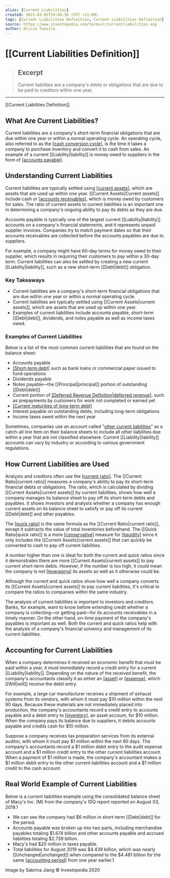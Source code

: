 ```yaml
---
alias: [Current Liabilities]
created: 2021-03-02T19:04:56 (UTC +11:00)
tags: [Current Liabilities Definition, Current Liabilities Definition]
source: https://www.investopedia.com/terms/c/currentliabilities.asp
author: Alicia Tuovila
---
```


# [[Current Liabilities Definition]]

> ## Excerpt
> Current liabilities are a company's debts or obligations that are due to be paid to creditors within one year.

---

[[Current Liabilities Definition]]
## What Are Current Liabilities?

Current liabilities are a company's short-term financial obligations that are due within one year or within a normal operating cycle. An operating cycle, also referred to as the [[cash conversion cycle]](https://www.investopedia.com/terms/c/cashconversioncycle.asp), is the time it takes a company to purchase inventory and convert it to cash from sales. An example of a current [[Liability|liability]] is money owed to suppliers in the form of [[accounts payable]](https://www.investopedia.com/terms/a/accountspayable.asp).

## Understanding Current Liabilities

Current liabilities are typically settled using [[current assets]](https://www.investopedia.com/terms/c/currentassets.asp), which are assets that are used up within one year. [[Current Assets|Current assets]] include cash or [[accounts receivables]](https://www.investopedia.com/terms/a/accountsreceivable.asp), which is money owed by customers for sales. The ratio of current assets to current liabilities is an important one in determining a company's ongoing ability to pay its debts as they are due.

Accounts payable is typically one of the largest current [[Liability|liability]] accounts on a company's financial statements, and it represents unpaid supplier invoices. Companies try to match payment dates so that their accounts receivables are collected before the accounts payables are due to suppliers.

For example, a company might have 60-day terms for money owed to their supplier, which results in requiring their customers to pay within a 30-day term. Current liabilities can also be settled by creating a new current [[Liability|liability]], such as a new short-term [[Debt|debt]] obligation.

### Key Takeaways

-   Current liabilities are a company's short-term financial obligations that are due within one year or within a normal operating cycle.
-   Current liabilities are typically settled using [[Current Assets|current assets]], which are assets that are used up within one year.
-   Examples of current liabilities include accounts payable, short-term [[Debt|debt]], dividends, and notes payable as well as income taxes owed.

### Examples of Current Liabilities

Below is a list of the most common current liabilities that are found on the balance sheet:

-   Accounts payable
-   [[Short-term debt]](https://www.investopedia.com/terms/s/shorttermdebt.asp) such as bank loans or commercial paper issued to fund operations
-   Dividends payable
-   Notes payable—the [[Principal|principal]] portion of outstanding [[Debt|debt]]
-   Current portion of [[Deferred Revenue Definition|deferred revenue]](https://www.investopedia.com/terms/d/deferredrevenue.asp), such as prepayments by customers for work not completed or earned yet
-   [[Current maturities of long-term debt]](https://www.investopedia.com/terms/c/currentportionlongtermdebt.asp)
-   Interest payable on outstanding debts, including long-term obligations
-   Income taxes owed within the next year

Sometimes, companies use an account called "[other current liabilities](https://www.investopedia.com/terms/o/othercurrentliabilities.asp)" as a catch-all line item on their balance sheets to include all other liabilities due within a year that are not classified elsewhere. Current [[Liability|liability]] accounts can vary by industry or according to various government regulations.

## How Current Liabilities are Used

Analysts and creditors often use the [[current ratio]](https://www.investopedia.com/terms/c/currentratio.asp). The [[Current Ratio|current ratio]] measures a company's ability to pay its short-term financial debts or obligations. The ratio, which is calculated by dividing [[Current Assets|current assets]] by current liabilities, shows how well a company manages its balance sheet to pay off its short-term debts and payables. It shows investors and analysts whether a company has enough current assets on its balance sheet to satisfy or pay off its current [[Debt|debt]] and other payables.

The [[quick ratio]](https://www.investopedia.com/terms/q/quickratio.asp) is the same formula as the [[Current Ratio|current ratio]], except it subtracts the value of total inventories beforehand. The [[Quick Ratio|quick ratio]] is a more [[conservative]](https://www.investopedia.com/terms/a/accounting-conservatism.asp) measure for [[liquidity]](https://www.investopedia.com/terms/l/[[Liquidity|liquidity]].asp) since it only includes the [[Current Assets|current assets]] that can _quickly_ be converted to cash to pay off current liabilities.

A number higher than one is ideal for both the current and quick ratios since it demonstrates there are more [[Current Assets|current assets]] to pay current short-term debts. However, if the number is too high, it could mean the company is not [[leveraging]](https://www.investopedia.com/terms/l/[[Leverage|leverage]].asp) its assets as well as it otherwise could be.

Although the current and quick ratios show how well a company converts its [[Current Assets|current assets]] to pay current liabilities, it's critical to compare the ratios to companies within the same industry.

The analysis of current liabilities is important to investors and creditors. Banks, for example, want to know before extending credit whether a company is collecting—or getting paid—for its accounts receivables in a timely manner. On the other hand, on-time payment of the company's payables is important as well. Both the current and quick ratios help with the analysis of a company's financial solvency and management of its current liabilities.

## Accounting for Current Liabilities

When a company determines it received an economic benefit that must be paid within a year, it must immediately record a credit entry for a current [[Liability|liability]]. Depending on the nature of the received benefit, the company's accountants classify it as either an [[asset]](https://www.investopedia.com/terms/a/asset.asp) or [[expense]](https://www.investopedia.com/terms/e/expense.asp), which [[Will|will]] receive the debit entry.

For example, a large car manufacturer receives a shipment of exhaust systems from its vendors, with whom it must pay $10 million within the next 90 days. Because these materials are not immediately placed into production, the company's accountants record a credit entry to accounts payable and a debit entry to [[inventory]](https://www.investopedia.com/terms/i/inventory.asp), an asset account, for $10 million. When the company pays its balance due to suppliers, it debits accounts payable and credits cash for $10 million.

Suppose a company receives tax preparation services from its external auditor, with whom it must pay $1 million within the next 60 days. The company's accountants record a $1 million debit entry to the audit expense account and a $1 million credit entry to the other current liabilities account. When a payment of $1 million is made, the company's accountant makes a $1 million debit entry to the other current liabilities account and a $1 million credit to the cash account.

## Real World Example of Current Liabilities

Below is a current liabilities example using the consolidated balance sheet of Macy's Inc. (M) from the company's 10Q report reported on August 03, 2019.1

-   We can see the company had $6 million in short-term [[Debt|debt]] for the period.
-   Accounts payable was broken up into two parts, including merchandise payables totaling $1.674 billion and other accounts payable and accrued liabilities totaling $2.739 billion.
-   Macy's had $20 million in taxes payable.
-   Total liabilities for August 2019 was $4.439 billion, which was nearly [[Unchanged|unchanged]] when compared to the $4.481 billion for the same [[accounting period]](https://www.investopedia.com/terms/a/accountingperiod.asp) from one year earlier.1

Image by Sabrina Jiang © Investopedia 2020
